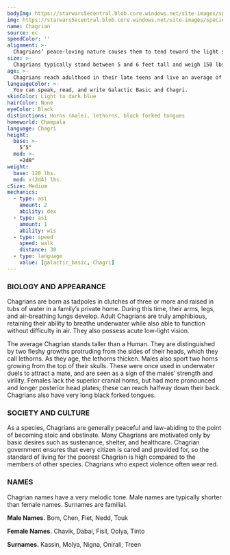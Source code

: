 ```yaml
---
bodyImg: https://starwars5ecentral.blob.core.windows.net/site-images/species/species_chagrian.png
img: https://starwars5ecentral.blob.core.windows.net/site-images/species/species_chagrian.png
name: Chagrian
source: ec
speedColor: ''
alignment: >-
  Chagrians’ peace-loving nature causes them to tend toward the light side, though there are exceptions.
size: >-
  Chagrians typically stand between 5 and 6 feet tall and weigh 150 lbs. Regardless of your position in that range, your size is Medium.
age: >-
  Chagrians reach adulthood in their late teens and live an average of 75 years.
languageColor: >-
  You can speak, read, and write Galactic Basic and Chagri. 
skinColor: Light to dark blue
hairColor: None
eyeColor: Black
distinctions: Horns (male), lethorns, black forked tongues
homeworld: Champala
language: Chagri
height:
  base: >-
    5’5"
  mod: >-
    +2d8"
weight:
  base: 120 lbs.
  mod: x(2d4) lbs.
cSize: Medium
mechanics:
  - type: asi
    amount: 2
    ability: dex
  - type: asi
    amount: 1
    ability: wis
  - type: speed
    speed: walk
    distance: 30
  - type: language
    value: [galactic_basic, Chagri]
---
```

### BIOLOGY AND APPEARANCE
Chagrians are born as tadpoles in clutches of three or more and raised in tubs of water in a family’s private home. During this time, their arms, legs, and air-breathing lungs develop. Adult Chagrians are truly amphibious, retaining their ability to breathe underwater while also able to function without difficulty in air. They also possess acute low-light vision.

The average Chagrian stands taller than a Human. They are distinguished by two fleshy growths protruding from the sides of their heads, which they call lethorns. As they age, the lethorns thicken. Males also sport two horns growing from the top of their skulls. These were once used in underwater duels to attract a mate, and are seen as a sign of the males’ strength and virility. Females lack the superior cranial horns, but had more pronounced and longer posterior head plates; these can reach halfway down their back. Chagrians also have very long black forked tongues.

### SOCIETY AND CULTURE
As a species, Chagrians are generally peaceful and law-abiding to the point of becoming stoic and obstinate. Many Chagrians are motivated only by basic desires such as sustenance, shelter, and healthcare. Chagrian government ensures that every citizen is cared and provided for, so the standard of living for the poorest Chagrian is high compared to the members of other species. Chagrians who expect violence often wear red.

### NAMES
Chagrian names have a very melodic tone. Male names are typically shorter than female names. Surnames are familial.

__Male Names.__ Bom, Chen, Fiet, Nedd, Touk

__Female Names.__ Chavik, Dabai, Fisil, Oolya, Tinto

__Surnames.__ Kassin, Molya, Nigna, Onirali, Treen



    